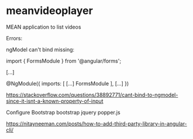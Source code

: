 # meanvideoplayer
MEAN application to list videos

Errors:

ngModel can't bind
missing:

import { FormsModule } from '@angular/forms';

[...]

@NgModule({
  imports: [
    [...]
    FormsModule
  ],
  [...]
})

https://stackoverflow.com/questions/38892771/cant-bind-to-ngmodel-since-it-isnt-a-known-property-of-input

Configure Bootstrap
bootstrap
jquery
popper.js

https://nitayneeman.com/posts/how-to-add-third-party-library-in-angular-cli/